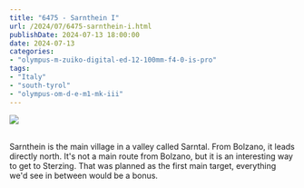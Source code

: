 ```yaml
---
title: "6475 - Sarnthein I"
url: /2024/07/6475-sarnthein-i.html
publishDate: 2024-07-13 18:00:00
date: 2024-07-13
categories:
- "olympus-m-zuiko-digital-ed-12-100mm-f4-0-is-pro"
tags:
- "Italy"
- "south-tyrol"
- "olympus-om-d-e-m1-mk-iii"
---
```

<div class="container">
<div class="center"><a target="_blank" href="https://d25zfm9zpd7gm5.cloudfront.net/1200x1200/2020/20200906_085941_lr.jpg"><img class="webfeedsFeaturedVisual" src="https://d25zfm9zpd7gm5.cloudfront.net/0600x0600/2020/20200906_085941_lr.jpg" /></a></div>
</div>
<br />

Sarnthein is the main village in a valley called Sarntal.
From Bolzano, it leads directly north. It's not a main route
from Bolzano, but it is an interesting way to get to
Sterzing. That was planned as the first main target,
everything we'd see in between would be a bonus.

